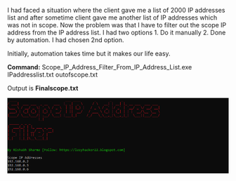 I had faced a situation where the client gave me a list of 2000 IP addresses list and after sometime client gave me another list of IP addresses which was not in scope. 
Now the problem was that I have to filter out the scope IP address from the IP address list. I had two options 1. Do it manually 2. Done by automation. I had chosen 2nd option.

Initially, automation takes time but it makes our life easy.

**Command:** Scope_IP_Address_Filter_From_IP_Address_List.exe IPaddresslist.txt outofscope.txt

Output is **Finalscope.txt**

![Alt text](https://raw.githubusercontent.com/crazywifi/Filtering_Out_Outofscope_IP_From_Scope/master/screenshot.PNG)


